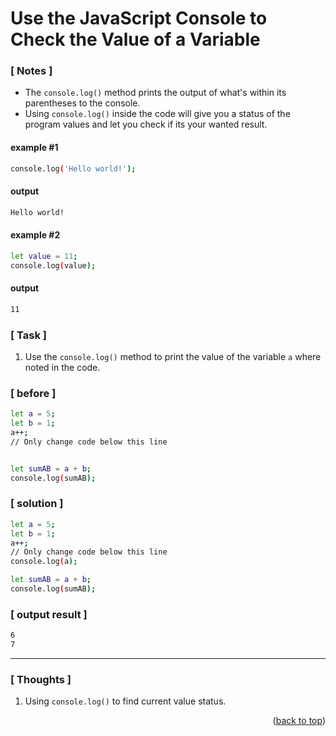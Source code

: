 <a name="topage"></a>

# Use the JavaScript Console to Check the Value of a Variable

### [ Notes ]
  * The `console.log()` method prints the output of what's within its parentheses to the console.
  * Using `console.log()` inside the code will give you a status of the program values and let you check if its your wanted result. 

#### example #1

```sh
console.log('Hello world!');
```

#### output
```sh
Hello world!
```

#### example #2

```sh
let value = 11;
console.log(value);
```

#### output
```sh
11
```

### [ Task ]
  1. Use the `console.log()` method to print the value of the variable `a` where noted in the code.


### [ before ]

```sh
let a = 5;
let b = 1;
a++;
// Only change code below this line


let sumAB = a + b;
console.log(sumAB);
```

### [ solution ]

```sh
let a = 5;
let b = 1;
a++;
// Only change code below this line
console.log(a);

let sumAB = a + b;
console.log(sumAB);
```

### [ output result ]

```sh
6
7
```

-----

### [ Thoughts ]

  1. Using `console.log()` to find current value status. 
  

<p align="right">(<a href="#topage">back to top</a>)</p>
<br/>
<br/>
